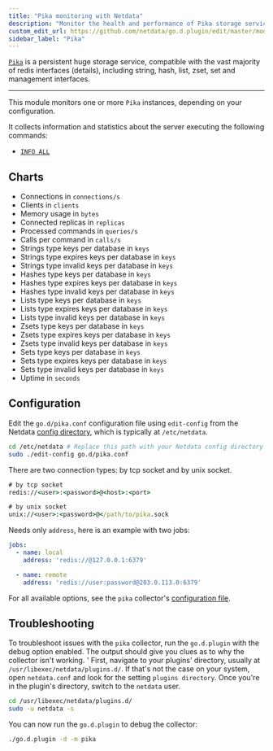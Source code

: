 ```yaml
---
title: "Pika monitoring with Netdata"
description: "Monitor the health and performance of Pika storage services with zero configuration, per-second metric granularity, and interactive visualizations."
custom_edit_url: https://github.com/netdata/go.d.plugin/edit/master/modules/pika/README.md
sidebar_label: "Pika"
---
```




[`Pika`](https://github.com/Qihoo360/pika#introduction%E4%B8%AD%E6%96%87) is a persistent huge storage service,
compatible with the vast majority of redis interfaces (details), including string, hash, list, zset, set and management
interfaces.

---

This module monitors one or more `Pika` instances, depending on your configuration.

It collects information and statistics about the server executing the following commands:

- [`INFO ALL`](https://github.com/Qihoo360/pika/wiki/pika-info%E4%BF%A1%E6%81%AF%E8%AF%B4%E6%98%8E)

## Charts

- Connections in `connections/s`
- Clients in `clients`
- Memory usage in `bytes`
- Connected replicas in `replicas`
- Processed commands in `queries/s`
- Calls per command in `calls/s`
- Strings type keys per database in `keys`
- Strings type expires keys per database in `keys`
- Strings type invalid keys per database in `keys`
- Hashes type keys per database in `keys`
- Hashes type expires keys per database in `keys`
- Hashes type invalid keys per database in `keys`
- Lists type keys per database in `keys`
- Lists type expires keys per database in `keys`
- Lists type invalid keys per database in `keys`
- Zsets type keys per database in `keys`
- Zsets type expires keys per database in `keys`
- Zsets type invalid keys per database in `keys`
- Sets type keys per database in `keys`
- Sets type expires keys per database in `keys`
- Sets type invalid keys per database in `keys`
- Uptime in `seconds`

## Configuration

Edit the `go.d/pika.conf` configuration file using `edit-config` from the
Netdata [config directory](/docs/configure/nodes), which is typically at `/etc/netdata`.

```bash
cd /etc/netdata # Replace this path with your Netdata config directory
sudo ./edit-config go.d/pika.conf
```

There are two connection types: by tcp socket and by unix socket.

```cmd
# by tcp socket
redis://<user>:<password>@<host>:<port>

# by unix socket
unix://<user>:<password>@</path/to/pika.sock
```

Needs only `address`, here is an example with two jobs:

```yaml
jobs:
  - name: local
    address: 'redis://@127.0.0.1:6379'

  - name: remote
    address: 'redis://user:password@203.0.113.0:6379'
```

For all available options, see the `pika`
collector's [configuration file](https://github.com/netdata/go.d.plugin/blob/master/config/go.d/pika.conf).

## Troubleshooting

To troubleshoot issues with the `pika` collector, run the `go.d.plugin` with the debug option enabled. The output should
give you clues as to why the collector isn't working.
'
First, navigate to your plugins' directory, usually at `/usr/libexec/netdata/plugins.d/`. If that's not the case on your
system, open `netdata.conf` and look for the setting `plugins directory`. Once you're in the plugin's directory, switch
to the `netdata` user.

```bash
cd /usr/libexec/netdata/plugins.d/
sudo -u netdata -s
```

You can now run the `go.d.plugin` to debug the collector:

```bash
./go.d.plugin -d -m pika
```
